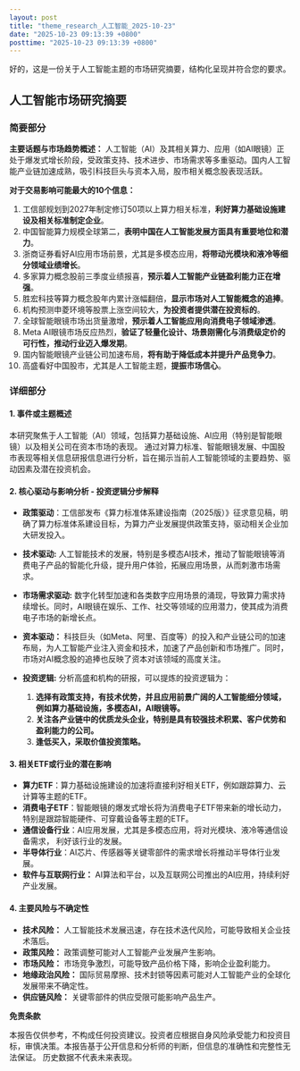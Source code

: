```yaml
---
layout: post
title: "theme_research_人工智能_2025-10-23"
date: "2025-10-23 09:13:39 +0800"
posttime: "2025-10-23 09:13:39 +0800"
---
```


好的，这是一份关于人工智能主题的市场研究摘要，结构化呈现并符合您的要求。

## 人工智能市场研究摘要

### 简要部分

**主要话题与市场趋势概述：** 人工智能（AI）及其相关算力、应用（如AI眼镜）正处于爆发式增长阶段，受政策支持、技术进步、市场需求等多重驱动。国内人工智能产业链加速成熟，吸引科技巨头与资本入局，股市相关概念股表现活跃。

**对于交易影响可能最大的10个信息：**

1.  工信部规划到2027年制定修订50项以上算力相关标准，**利好算力基础设施建设及相关标准制定企业**。
2.  中国智能算力规模全球第二，**表明中国在人工智能发展方面具有重要地位和潜力**。
3.  浙商证券看好AI应用市场前景，尤其是多模态应用，**将带动光模块和液冷等细分领域业绩增长**。
4.  多家算力概念股前三季度业绩报喜，**预示着人工智能产业链盈利能力正在增强**。
5.  胜宏科技等算力概念股年内累计涨幅翻倍，**显示市场对人工智能概念的追捧**。
6.  机构预测申菱环境等股票上涨空间较大，**为投资者提供潜在投资标的**。
7.  全球智能眼镜市场出货量激增，**预示着人工智能应用向消费电子领域渗透**。
8.  Meta AI眼镜市场反应热烈，**验证了轻量化设计、场景刚需化与消费级定价的可行性，推动行业迈入爆发期**。
9.  国内智能眼镜产业链公司加速布局，**将有助于降低成本并提升产品竞争力**。
10. 高盛看好中国股市，尤其是人工智能主题，**提振市场信心**。

### 详细部分

#### 1. 事件或主题概述

本研究聚焦于人工智能（AI）领域，包括算力基础设施、AI应用（特别是智能眼镜）以及相关公司在资本市场的表现。 通过对算力标准、智能眼镜发展、中国股市表现等相关信息研报信息进行分析，旨在揭示当前人工智能领域的主要趋势、驱动因素及潜在投资机会。

#### 2. 核心驱动与影响分析 - 投资逻辑分步解释

*   **政策驱动**：工信部发布《算力标准体系建设指南（2025版）》征求意见稿，明确了算力标准体系建设目标，为算力产业发展提供政策支持，驱动相关企业加大研发投入。
*   **技术驱动:** 人工智能技术的发展，特别是多模态AI技术，推动了智能眼镜等消费电子产品的智能化升级，提升用户体验，拓展应用场景，从而刺激市场需求。
*   **市场需求驱动:** 数字化转型加速和各类数字应用场景的涌现，导致算力需求持续增长。同时，AI眼镜在娱乐、工作、社交等领域的应用潜力，使其成为消费电子市场的新增长点。
*   **资本驱动：** 科技巨头（如Meta、阿里、百度等）的投入和产业链公司的加速布局，为人工智能产业注入资金和技术，加速了产品创新和市场推广。同时，市场对AI概念股的追捧也反映了资本对该领域的高度关注。
*   **投资逻辑:** 分析高盛和机构的研报，可以提炼的投资逻辑为：

    1.  **选择有政策支持，有技术优势，并且应用前景广阔的人工智能细分领域，例如算力基础设施，多模态AI，AI眼镜等。**
    2.  **关注各产业链中的优质龙头企业，特别是具有较强技术积累、客户优势和盈利能力的公司。**
    3.  **逢低买入，采取价值投资策略。**

#### 3. 相关ETF或行业的潜在影响

*   **算力ETF**：算力基础设施建设的加速将直接利好相关ETF，例如跟踪算力、云计算等主题的ETF。
*   **消费电子ETF**：智能眼镜的爆发式增长将为消费电子ETF带来新的增长动力，特别是跟踪智能硬件、可穿戴设备等主题的ETF。
*   **通信设备行业**：AI应用发展，尤其是多模态应用，将对光模块、液冷等通信设备需求， 利好该行业的发展。
*   **半导体行业**：AI芯片、传感器等关键零部件的需求增长将推动半导体行业发展。
*   **软件与互联网行业：** AI算法和平台，以及互联网公司推出的AI应用，持续利好产业发展。

#### 4. 主要风险与不确定性

*   **技术风险：** 人工智能技术发展迅速，存在技术迭代风险，可能导致相关企业技术落后。
*   **政策风险：** 政策调整可能对人工智能产业发展产生影响。
*   **市场风险：** 市场竞争激烈，可能导致产品价格下降，影响企业盈利能力。
*   **地缘政治风险：** 国际贸易摩擦、技术封锁等因素可能对人工智能产业的全球化发展带来不确定性。
*   **供应链风险：** 关键零部件的供应受限可能影响产品生产。

**免责条款**

本报告仅供参考，不构成任何投资建议。投资者应根据自身风险承受能力和投资目标，审慎决策。本报告基于公开信息和分析师的判断，但信息的准确性和完整性无法保证。 历史数据不代表未来表现。
